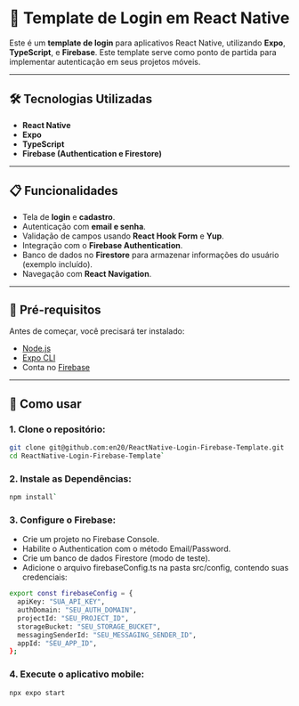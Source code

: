# 🚀 Template de Login em React Native  

Este é um **template de login** para aplicativos React Native, utilizando **Expo**, **TypeScript**, e **Firebase**. Este template serve como ponto de partida para implementar autenticação em seus projetos móveis.  

---

## 🛠️ Tecnologias Utilizadas  
- **React Native**  
- **Expo**  
- **TypeScript**  
- **Firebase (Authentication e Firestore)**  

---

## 📋 Funcionalidades  
- Tela de **login** e **cadastro**.  
- Autenticação com **email e senha**.  
- Validação de campos usando **React Hook Form** e **Yup**.  
- Integração com o **Firebase Authentication**.  
- Banco de dados no **Firestore** para armazenar informações do usuário (exemplo incluído).  
- Navegação com **React Navigation**.  

---

## 🔧 Pré-requisitos  
Antes de começar, você precisará ter instalado:  
- [Node.js](https://nodejs.org/)  
- [Expo CLI](https://docs.expo.dev/get-started/installation/)  
- Conta no [Firebase](https://firebase.google.com/)  

---

## 🚀 Como usar  

### 1. Clone o repositório:  
```bash
git clone git@github.com:en20/ReactNative-Login-Firebase-Template.git
cd ReactNative-Login-Firebase-Template`
```
### 2. Instale as Dependências:  
```bash
npm install`
```
### 3. Configure o Firebase:
- Crie um projeto no Firebase Console.
- Habilite o Authentication com o método Email/Password.
- Crie um banco de dados Firestore (modo de teste).
- Adicione o arquivo firebaseConfig.ts na pasta src/config, contendo suas credenciais:

```bash
export const firebaseConfig = {
  apiKey: "SUA_API_KEY",
  authDomain: "SEU_AUTH_DOMAIN",
  projectId: "SEU_PROJECT_ID",
  storageBucket: "SEU_STORAGE_BUCKET",
  messagingSenderId: "SEU_MESSAGING_SENDER_ID",
  appId: "SEU_APP_ID",
};
```
### 4. Execute o aplicativo mobile:
```bash
npx expo start
```



